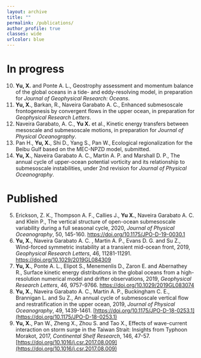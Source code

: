 ```yaml
---
layout: archive
title: ""
permalink: /publications/
author_profile: true
classes: wide
urlcolor: blue
---
```


In progress
======
10. **Yu, X.** and Ponte A. L., Geostrophy assessment and momentum balance of the global oceans in a tide- and eddy-resolving model, in preparation for *Journal of Geophysical Research: Oceans*. 
9. **Yu, X.**, Barkan, R., Naveira Garabato A. C., Enhanced submesoscale frontogenesis by convergent flows in the upper ocean, in preparation for *Geophysical Research Letters*. 
8. Naveira Garabato, A. C., **Yu X.** et al., Kinetic energy transfers between mesoscale and submesoscale motions, in preparation for *Journal of Physical Oceanography*.
7. Pan H., **Yu, X.**, Shi D., Yang S., Pan W., Ecological regionalization for the Beibu Gulf based on the MEC-NPZD model, submitted. 
6. **Yu, X.**, Naveira Garabato A. C., Martin A. P. and Marshall D. P., The annual cycle of upper-ocean potential vorticity and its relationship to submesoscale instabilities, under 2nd revision for *Journal of Physical Oceanography*.

Published
======
5. Erickson, Z. K., Thompson A. F., Callies J., **Yu X.**, Naveira Garabato A. C. and Klein P., The vertical structure of open-ocean submesoscale variability during a full seasonal cycle, 2020, *Journal of Physical Oceanography*, 50, 145-160. <https://doi.org/10.1175/JPO-D-19-0030.1>
4. **Yu, X.**, Naveira Garabato A. C. , Martin A. P., Evans D. G. and Su Z., Wind-forced symmetric instability at a transient mid-ocean front, 2019, *Geophysical Research Letters*, 46, 11281-11291. <https://doi.org/10.1029/2019GL084309>
3. **Yu, X.**, Ponte A. L., Elipot S., Menemenlis D., Zaron E. and Abernathey R., Surface kinetic energy distributions in the global oceans from a high-resolution numerical model and drifter observations, 2019, *Geophysical Research Letters*, 46, 9757-9766. <https://doi.org/10.1029/2019GL083074>
2. **Yu, X.**, Naveira Garabato A. C., Martin A. P., Buckingham C. E., Brannigan L. and Su Z., An annual cycle of submesoscale vertical flow and restratification in the upper ocean, 2019, *Journal of Physical Oceanography*, 49, 1439-1461. [https://doi.org/10.1175/JPO-D-18-0253.1](https://doi.org/10.1175/JPO-D-18-0253.1)
1. **Yu, X.**, Pan W., Zheng X., Zhou S. and Tao X., Effects of wave-current interaction on storm surge in the Taiwan Strait: Insights from Typhoon Morakot, 2017, *Continental Shelf Research*, 146, 47-57. [https://doi.org/10.1016/j.csr.2017.08.009](https://doi.org/10.1016/j.csr.2017.08.009)




